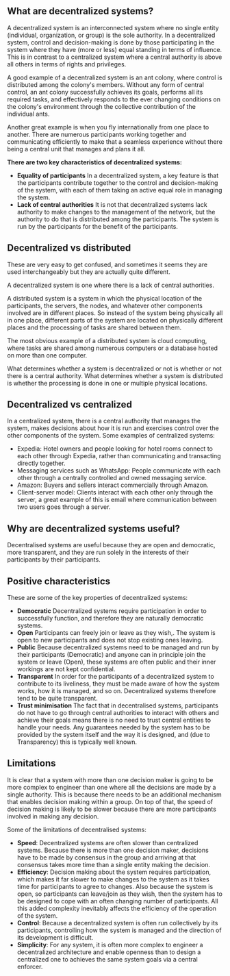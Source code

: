 ## What are decentralized systems?

A decentralized system is an interconnected system where no single entity (individual, organization, or group) is the sole authority. In a decentralized system, control and decision-making is done by those participating in the system where they have (more or less) equal standing in terms of influence. This is in contrast to a centralized system where a central authority is above all others in terms of rights and privileges.

A good example of a decentralized system is an ant colony, where control is distributed among the colony's members. Without any form of central control, an ant colony successfully achieves its goals, performs all its required tasks, and effectively responds to the ever changing conditions on the colony's environment through the collective contribution of the individual ants.

Another great example is when you fly internationally from one place to another. There are numerous participants working together and communicating efficiently to make that a seamless experience without there being a central unit that manages and plans it all.

**There are two key characteristics of decentralized systems:**

* **Equality of participants**
In a decentralized system, a key feature is that the participants contribute together to the control and decision-making of the system, with each of them taking an active equal role in managing the system. 
* **Lack of central authorities**
It is not that decentralized systems lack authority to make changes to the management of the network, but the authority to do that is distributed among the participants. The system is run by the participants for the benefit of the participants.

## Decentralized vs distributed

These are very easy to get confused, and sometimes it seems they are used interchangeably but they are actually quite different.

A decentralized system is one where there is a lack of central authorities. 

A distributed system is a system in which the physical location of the participants, the servers, the nodes, and whatever other components involved are in different places. So instead of the system being physically all in one place, different parts of the system are located on physically different places and the processing of tasks are shared between them.

The most obvious example of a distributed system is cloud computing, where tasks are shared among numerous computers or a database hosted on more than one computer.

What determines whether a system is decentralized or not is whether or not there is a central authority. What determines whether a system is distributed is whether the processing is done in one or multiple physical locations. 

## Decentralized vs centralized

In a centralized system, there is a central authority that manages the system, makes decisions about how it is run and exercises control over the other components of the system. 
Some examples of centralized systems:
* Expedia: Hotel owners and people looking for hotel rooms connect to each other through Expedia, rather than communicating and transacting directly together.
* Messaging services such as WhatsApp: People communicate with each other through a centrally controlled and owned messaging service.
* Amazon: Buyers and sellers interact commercially through Amazon.
* Client-server model: Clients interact with each other only through the server, a great example of this is email where communication between two users goes through a server.  

## Why are decentralized systems useful?
Decentralised systems are useful because they are open and democratic, more transparent, and they are run solely in the interests of their participants by their participants.  

## Positive characteristics
These are some of the key properties of decentralized systems:

* **Democratic** Decentralized systems require participation in order to successfully function, and therefore they are naturally democratic systems.
* **Open**
Participants can freely join or leave as they wish,. The system is open to new participants and does not stop existing ones leaving.
* **Public**
Because decentralized systems need to be  managed and run by their participants (Democratic) and anyone can in principle join the system or leave (Open), these systems are often public and their inner workings are not kept confidential.
* **Transparent**
In order for the participants of a decentralized system to contribute to its liveliness, they must be made aware of how the system works, how it is managed, and so on. Decentralized systems therefore tend to be quite transparent. 
* **Trust minimisation** The fact that in decentralised systems, participants do not have to go through central authorities to interact with others and achieve their goals means there is no need to trust central entities to handle your needs. Any guarantees needed by the system has to be provided by the system itself and the way it is designed, and (due to Transparency) this is typically well known.



## Limitations
It is clear that a system with more than one decision maker is going to be more complex to engineer than one where all the decisions are made by a single authority. This is because there needs to be an additional mechanism that enables decision making within a group. On top of that, the speed of decision making is likely to be slower because there are more participants involved in making any decision. 

Some of the limitations of decentralised systems:

* **Speed**: Decentralized systems are often slower than centralized systems. Because there is more than one decision maker, decisions have to be made by consensus in the group and arriving at that consensus takes more time than a single entity making the decision.  
* **Efficiency**: Decision making about the system requires participation, which makes it far slower to make changes to the system as it takes time for participants to agree to changes. Also because the system is open, so participants can leave/join as they wish, then the system has to be designed to cope with an often changing number of participants. All this added complexity inevitably affects the efficiency of the operation of the system.
* **Control**: Because a decentralized system is often run collectively by its participants, controlling how the system is managed and the direction of its development is difficult.
* **Simplicity**: For any system, it is often more complex to engineer a decentralized architecture and enable openness than to design a centralized one to achieves the same system goals via a central enforcer. 
